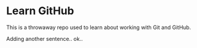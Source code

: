 # Learn GitHub

This is a throwaway repo used to learn about working with Git and GitHub.

Adding another sentence..
ok..
